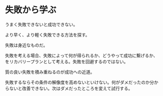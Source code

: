 # 失敗から学ぶ

うまく失敗できないと成功できない。

より早く、より軽く失敗できる方法を探す。

失敗は身近なものだ。

失敗を考える場合、失敗によって何が得られるか、どうやって成功に繋げるか、をリカバリープランとして考える。失敗を回避するのではない。

質の良い失敗を積み重ねるのが成功への近道。

失敗するならその条件の解像度を高めないといけない。何がダメだったのか分からないと改善できない。次はダメだったところを変えて試行する。
